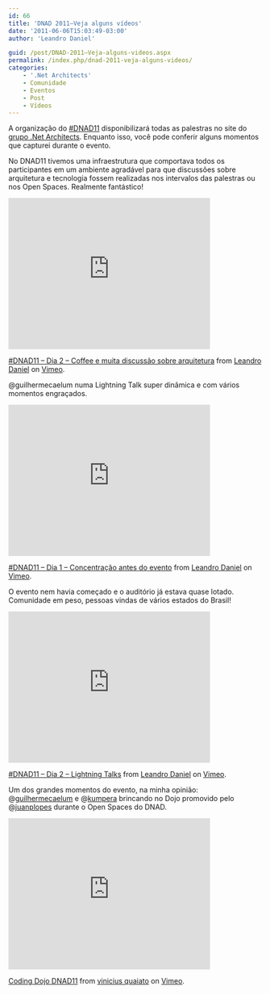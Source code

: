 ```yaml
---
id: 66
title: 'DNAD 2011–Veja alguns vídeos'
date: '2011-06-06T15:03:49-03:00'
author: 'Leandro Daniel'

guid: /post/DNAD-2011–Veja-alguns-videos.aspx
permalink: /index.php/dnad-2011-veja-alguns-videos/
categories:
    - '.Net Architects'
    - Comunidade
    - Eventos
    - Post
    - Vídeos
---
```


A organização do [\#DNAD11](http://dnad.dotnetarchitects.net/dnad/2011/) disponibilizará todas as palestras no site do [grupo .Net Architects](http://dotnetarchitects.net/). Enquanto isso, você pode conferir alguns momentos que capturei durante o evento.

No DNAD11 tivemos uma infraestrutura que comportava todos os participantes em um ambiente agradável para que discussões sobre arquitetura e tecnologia fossem realizadas nos intervalos das palestras ou nos Open Spaces. Realmente fantástico!

 <iframe frameborder="0" height="300" loading="lazy" src="http://player.vimeo.com/video/24725923?title=0&byline=0&portrait=0" width="400"></iframe>

[\#DNAD11 – Dia 2 – Coffee e muita discussão sobre arquitetura](http://vimeo.com/24725923) from [Leandro Daniel](http://vimeo.com/leandrodaniel) on [Vimeo](http://vimeo.com).

@guilhermecaelum numa Lightning Talk super dinâmica e com vários momentos engraçados.

 <iframe frameborder="0" height="300" loading="lazy" src="http://player.vimeo.com/video/24688615?title=0&byline=0&portrait=0" width="400"></iframe>

[\#DNAD11 – Dia 1 – Concentração antes do evento](http://vimeo.com/24688615) from [Leandro Daniel](http://vimeo.com/leandrodaniel) on [Vimeo](http://vimeo.com).

O evento nem havia começado e o auditório já estava quase lotado. Comunidade em peso, pessoas vindas de vários estados do Brasil!

 <iframe frameborder="0" height="300" loading="lazy" src="http://player.vimeo.com/video/24689133?title=0&byline=0&portrait=0" width="400"></iframe>

[\#DNAD11 – Dia 2 – Lightning Talks](http://vimeo.com/24689133) from [Leandro Daniel](http://vimeo.com/leandrodaniel) on [Vimeo](http://vimeo.com).

Um dos grandes momentos do evento, na minha opinião: @[guilhermecaelum](http://twitter.com/guilhermecaelum) e @[kumpera](http://twitter.com/kumpera) brincando no Dojo promovido pelo @[juanplopes](http://twitter.com/juanPlopes) durante o Open Spaces do DNAD.

 <iframe frameborder="0" height="300" loading="lazy" src="http://player.vimeo.com/video/24687319?title=0&byline=0&portrait=0" width="400"></iframe>

[Coding Dojo DNAD11](http://vimeo.com/24687319) from [vinicius quaiato](http://vimeo.com/user2557055) on [Vimeo](http://vimeo.com).